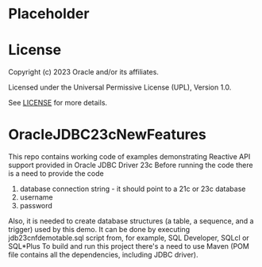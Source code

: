 # Placeholder

# License

Copyright (c) 2023 Oracle and/or its affiliates.

Licensed under the Universal Permissive License (UPL), Version 1.0.

See [LICENSE](https://github.com/oracle-devrel/technology-engineering/blob/folder-structure/LICENSE) for more details.

# OracleJDBC23cNewFeatures
This repo contains working code of examples demonstrating Reactive API support provided in Oracle JDBC Driver 23c
Before running the code there is a need to provide the code
1. database connection string - it should point to a 21c or 23c database
2. username
3. password

Also, it is needed to create database structures (a table, a sequence, and a trigger) used by this demo.
It can be done by executing jdb23cnfdemotable.sql script from, for example, SQL Developer, SQLcl or SQL*Plus
To build and run this project there's a need to use Maven (POM file contains all the dependencies, including JDBC driver).
